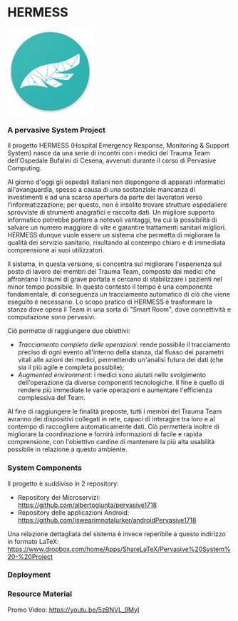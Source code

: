 # HERMESS

![alt text](https://github.com/iswearimnotalurker/androidPervasive1718/blob/master/app/src/main/res/mipmap-xxxhdpi/ic_launcher.png)

### A pervasive System Project

Il progetto HERMESS (Hospital Emergency Response, Monitoring & Support System) nasce da una serie di incontri con i medici del Trauma Team dell'Ospedale Bufalini di Cesena, avvenuti durante il corso di Pervasive Computing.

Al giorno d'oggi gli ospedali italiani non dispongono di apparati informatici all'avanguardia, spesso a causa di una sostanziale mancanza di investimenti e ad una scarsa apertura da parte dei lavoratori verso l'informatizzazione; per questo, non è insolito trovare strutture ospedaliere sprovviste di strumenti anagrafici e raccolta dati. Un migliore supporto informatico potrebbe portare a notevoli vantaggi, tra cui la possibilità di salvare un numero maggiore di vite e garantire trattamenti sanitari migliori. HERMESS dunque vuole essere un sistema che permetta di migliorare la qualità dei servizio sanitario, risultando al contempo chiaro e di immediata comprensione ai suoi utilizzatori.

Il sistema, in questa versione, si concentra sul migliorare l'esperienza sul posto di lavoro dei membri del Trauma Team, composto dai medici che affrontano i traumi di grave portata e cercano di stabilizzare i pazienti nel minor tempo possibile.
In questo contesto il tempo è una componente fondamentale, di conseguenza un tracciamento automatico di ciò che viene eseguito è necessario. Lo scopo pratico di HERMESS è trasformare la stanza dove opera il Team in una sorta di "Smart Room", dove connettività e computazione sono pervasivi. 

Ciò permette di raggiungere due obiettivi:
* _Tracciamento completo delle operazioni_: rende possibile il tracciamento preciso di ogni evento all'interno della stanza, dal flusso dei parametri vitali alle azioni dei medici, permettendo un'analisi futura dei dati (che sia il più agile e completa possibile);
* _Augmented environment_: i medici sono aiutati nello svolgimento dell'operazione da diverse componenti tecnologiche. Il fine è quello di rendere più immediate le varie operazioni e aumentare l'efficienza complessiva del Team.

Al fine di raggiungere le finalità preposte, tutti i membri del Trauma Team avranno dei dispositivi collegati in rete, capaci di interagire tra loro e al contempo di raccogliere automaticamente dati. Ciò permetterà inoltre di migliorare la coordinazione e fornirà informazioni di facile e rapida comprensione, con l'obiettivo cardine di mantenere la più alta usabilità possibile in relazione a questo ambiente.

### System Components

Il progetto è suddiviso in 2 repository:

* Repository dei Microservizi: https://github.com/albertogiunta/pervasive1718
* Repository delle applicazioni Android: https://github.com/iswearimnotalurker/androidPervasive1718

Una relazione dettagliata del sistema è invece reperibile a questo indirizzo in formato LaTeX: https://www.dropbox.com/home/Apps/ShareLaTeX/Pervasive%20System%20-%20Project

### Deployment

### Resource Material 

Promo Video: https://youtu.be/5zBNVL_9MyI
